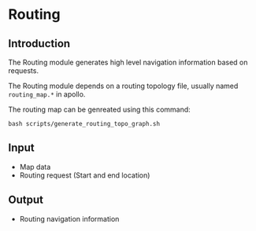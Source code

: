 # Routing

## Introduction
  The Routing module generates high level navigation information based on requests.

  The Routing module depends on a routing topology file, usually named `routing_map.*` in apollo.

  The routing map can be genreated using this command:
  ```
  bash scripts/generate_routing_topo_graph.sh
  ```

## Input
  * Map data
  * Routing request (Start and end location)

## Output
  * Routing navigation information
